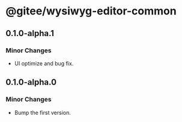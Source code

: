 # @gitee/wysiwyg-editor-common

## 0.1.0-alpha.1

### Minor Changes

- UI optimize and bug fix.

## 0.1.0-alpha.0

### Minor Changes

- Bump the first version.

